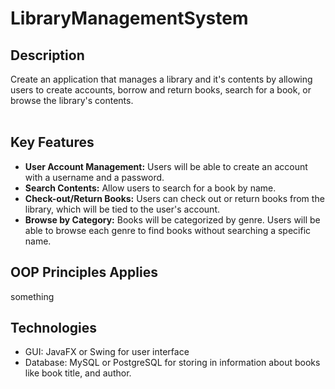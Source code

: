 # **LibraryManagementSystem**
## Description
Create an application that manages a library and it's contents by allowing users to create accounts, borrow and return books, search for a book, or browse the library's contents. <br><br>

## Key Features
* **User Account Management:** Users will be able to create an account with a username and a password.
* **Search Contents:** Allow users to search for a book by name.
* **Check-out/Return Books:** Users can check out or return books from the library, which will be tied to the user's account.
* **Browse by Category:** Books will be categorized by genre. Users will be able to browse each genre to find books without searching a specific name.

## OOP Principles Applies
something

## Technologies
* GUI: JavaFX or Swing for user interface
* Database:  MySQL or PostgreSQL for storing in information about books like book title, and author.
